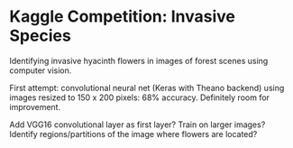 # Kaggle Competition: Invasive Species

Identifying invasive hyacinth flowers in images of forest scenes using computer vision.

First attempt: convolutional neural net (Keras with Theano backend) using images resized to 150 x 200 pixels: 68% accuracy. Definitely room for improvement.

Add VGG16 convolutional layer as first layer?
Train on larger images?
Identify regions/partitions of the image where flowers are located?

